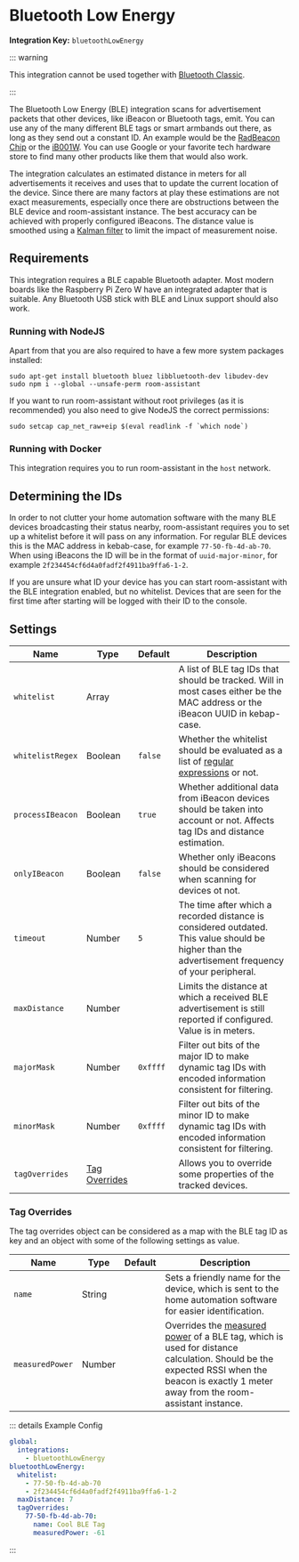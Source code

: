 # Bluetooth Low Energy

**Integration Key:** `bluetoothLowEnergy`

::: warning

This integration cannot be used together with [Bluetooth Classic](./bluetooth-classic).

:::

The Bluetooth Low Energy (BLE) integration scans for advertisement packets that other devices, like iBeacon or Bluetooth tags, emit. You can use any of the many different BLE tags or smart armbands out there, as long as they send out a constant ID. An example would be the [RadBeacon Chip](https://store.radiusnetworks.com/collections/all/products/radbeacon-chip) or the [iB001W](https://www.beaconzone.co.uk/iB001W?search=iB001W). You can use Google or your favorite tech hardware store to find many other products like them that would also work.

The integration calculates an estimated distance in meters for all advertisements it receives and uses that to update the current location of the device. Since there are many factors at play these estimations are not exact measurements, especially once there are obstructions between the BLE device and room-assistant instance. The best accuracy can be achieved with properly configured iBeacons. The distance value is smoothed using a [Kalman filter](https://en.wikipedia.org/wiki/Kalman_filter) to limit the impact of measurement noise.

## Requirements

This integration requires a BLE capable Bluetooth adapter. Most modern boards like the Raspberry Pi Zero W have an integrated adapter that is suitable. Any Bluetooth USB stick with BLE and Linux support should also work.

### Running with NodeJS

Apart from that you are also required to have a few more system packages installed:

```shell
sudo apt-get install bluetooth bluez libbluetooth-dev libudev-dev
sudo npm i --global --unsafe-perm room-assistant
```

If you want to run room-assistant without root privileges (as it is recommended) you also need to give NodeJS the correct permissions:

```shell
sudo setcap cap_net_raw+eip $(eval readlink -f `which node`)
```

### Running with Docker

This integration requires you to run room-assistant in the `host` network.

## Determining the IDs

In order to not clutter your home automation software with the many BLE devices broadcasting their status nearby, room-assistant requires you to set up a whitelist before it will pass on any information. For regular BLE devices this is the MAC address in kebab-case, for example `77-50-fb-4d-ab-70`. When using iBeacons the ID will be in the format of `uuid-major-minor`, for example `2f234454cf6d4a0fadf2f4911ba9ffa6-1-2`.

If you are unsure what ID your device has you can start room-assistant with the BLE integration enabled, but no whitelist. Devices that are seen for the first time after starting will be logged with their ID to the console.

## Settings

| Name             | Type                            | Default  | Description                                                                                                                                       |
| ---------------- | ------------------------------- | -------- | ------------------------------------------------------------------------------------------------------------------------------------------------- |
| `whitelist`      | Array                           |          | A list of BLE tag IDs that should be tracked. Will in most cases either be the MAC address or the iBeacon UUID in kebap-case.                     |
| `whitelistRegex` | Boolean                         | `false`  | Whether the whitelist should be evaluated as a list of [regular expressions](https://en.wikipedia.org/wiki/Regular_expression) or not.            |
| `processIBeacon` | Boolean                         | `true`   | Whether additional data from iBeacon devices should be taken into account or not. Affects tag IDs and distance estimation.                        |
| `onlyIBeacon`    | Boolean                         | `false`  | Whether only iBeacons should be considered when scanning for devices ot not.                                                                      |
| `timeout`        | Number                          | `5`      | The time after which a recorded distance is considered outdated. This value should be higher than the advertisement frequency of your peripheral. |
| `maxDistance`    | Number                          |          | Limits the distance at which a received BLE advertisement is still reported if configured. Value is in meters.                                    |
| `majorMask`      | Number                          | `0xffff` | Filter out bits of the major ID to make dynamic tag IDs with encoded information consistent for filtering.                                        |
| `minorMask`      | Number                          | `0xffff` | Filter out bits of the minor ID to make dynamic tag IDs with encoded information consistent for filtering.                                        |
| `tagOverrides`   | [Tag Overrides](#tag-overrides) |          | Allows you to override some properties of the tracked devices.                                                                                    |

### Tag Overrides

The tag overrides object can be considered as a map with the BLE tag ID as key and an object with some of the following settings as value.

| Name            | Type   | Default | Description                                                                                                                                                                                                                                                                                                                             |
| --------------- | ------ | ------- | --------------------------------------------------------------------------------------------------------------------------------------------------------------------------------------------------------------------------------------------------------------------------------------------------------------------------------------- |
| `name`          | String |         | Sets a friendly name for the device, which is sent to the home automation software for easier identification.                                                                                                                                                                                                                           |
| `measuredPower` | Number |         | Overrides the [measured power](https://community.estimote.com/hc/en-us/articles/201636913-What-are-Broadcasting-Power-RSSI-and-other-characteristics-of-a-beacon-s-signal-) of a BLE tag, which is used for distance calculation. Should be the expected RSSI when the beacon is exactly 1 meter away from the room-assistant instance. |

::: details Example Config
```yaml
global:
  integrations:
    - bluetoothLowEnergy
bluetoothLowEnergy:
  whitelist:
    - 77-50-fb-4d-ab-70
    - 2f234454cf6d4a0fadf2f4911ba9ffa6-1-2
  maxDistance: 7
  tagOverrides:
    77-50-fb-4d-ab-70:
      name: Cool BLE Tag
      measuredPower: -61
```
:::
